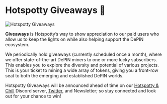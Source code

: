 # Hotspotty Giveaways 🎁

![Hotspotty Giveaways](/img/hotspotty-giveaways/hotspotty_giveaways.png)

**Giveaways** is Hotspotty’s way to show appreciation to our paid users who allow us to keep the lights on while also helping support the DePIN ecosystem.

We periodically hold giveaways (currently scheduled once a month), where we offer state-of-the-art DePIN miners to one or more lucky subscribers. This enables you to explore the diversity and potential of various projects. This is your ticket to mining a wide array of tokens, giving you a front-row seat to both the emerging and established DePIN worlds.

Hotspotty Giveaways will be announced ahead of time on our [Hotspotty & Chill](https://discord.gg/qfeaKk4V) Discord server, [Twitter](https://twitter.com/hotspotty), and Newsletter; so stay connected and look out for your chance to win!
